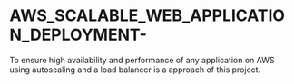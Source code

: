 # AWS_SCALABLE_WEB_APPLICATION_DEPLOYMENT-
To ensure high availability and performance of any application on AWS using autoscaling and a load balancer is a approach of this project.

